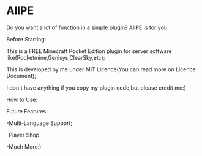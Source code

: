 # AllPE
Do you want a lot of function in a simple plugin? AllPE is for you.


Before Starting:

This is a FREE Minecraft Pocket Edition plugin for server software like(Pocketmine,Genisys,ClearSky,etc);

This is developed by me under MIT Licence(You can read more on Licence Document);

I don't have anything if you copy my plugin code,but please credit me:)

How to Use:


Future Features:

-Multi-Language Support;

-Player Shop

-Much More:)
